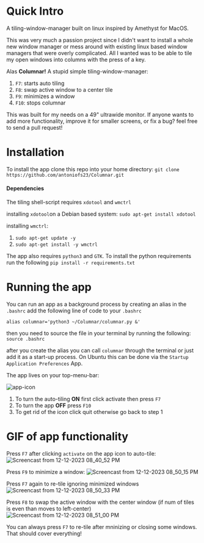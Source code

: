 # Quick Intro
A tiling-window-manager built on linux inspired by Amethyst for MacOS. 

This was very much a passion project since I didn't want to install a whole new window manager or mess around with existing linux based window managers that were overly complicated. All I wanted was to be able to tile my open windows into columns with the press of a key.

Alas **Columnar!** A stupid simple tiling-window-manager:
1. `F7`: starts auto tiling
2. `F8`: swap active window to a center tile 
3. `F9`: minimizes a window
4. `F10`: stops columnar

This was built for my needs on a 49" ultrawide monitor. If anyone wants to add more functionality, improve it for smaller screens, or fix a bug? feel free to send a pull request!

# Installation
To install the app clone this repo into your home directory:
`git clone https://github.com/antoniofs23/Columnar.git`
#### Dependencies

The tiling shell-script requires `xdotool` and `wmctrl` 

installing `xdotool`on a Debian based system:
`sudo apt-get install xdotool`

installing `wmctrl`:
1. `sudo apt-get update -y`
2. `sudo apt-get install -y wmctrl`

The app also requires `python3` and `GTK`. 
To install the python requirements run the following `pip install -r requirements.txt`

# Running the app

You can run an app as a background process by creating an alias in the `.bashrc`
add the following line of code to your `.bashrc`

`alias columnar='python3 ~/Columnar/columnar.py &'`

then you need to source the file in your terminal by running the following:
`source .bashrc`

after you create the alias you can call `columnar` through the terminal or just add it as a start-up process. On Ubuntu this can be done via the `Startup Application Preferences` App.

The app lives on your top-menu-bar:

![app-icon](https://github.com/antoniofs23/Columnar/assets/39067846/f50fcc19-b39b-4401-bcb7-7fa023ec7f38)


1. To turn the auto-tiling **ON** first click activate then press `F7`
2. To turn the app **OFF** press `F10`  
3. To get rid of the icon click quit otherwise go back to step 1

# GIF of app functionality

Press `F7` after clicking `activate` on the app icon to auto-tile:
![Screencast from 12-12-2023 08_40_52 PM](https://github.com/antoniofs23/Columnar/assets/39067846/3de5a45f-81e2-4fac-8121-066edee2e4e7)

Press  `F9` to minimize a window:
![Screencast from 12-12-2023 08_50_15 PM](https://github.com/antoniofs23/Columnar/assets/39067846/96c08ce9-fdf0-457c-9a52-303ff03e3405)

Press `F7` again to re-tile ignoring minimized windows
![Screencast from 12-12-2023 08_50_33 PM](https://github.com/antoniofs23/Columnar/assets/39067846/dce00eef-2ede-4bb5-9424-c4e4ae551f70)

Press `F8` to swap the active window with the center window (if num of tiles is even than moves to left-center)
![Screencast from 12-12-2023 08_51_00 PM](https://github.com/antoniofs23/Columnar/assets/39067846/9faca0eb-f869-4fed-b3ec-60199168bf20)

You can always press `F7` to re-tile after mninizing or closing some windows. That should cover everything!



